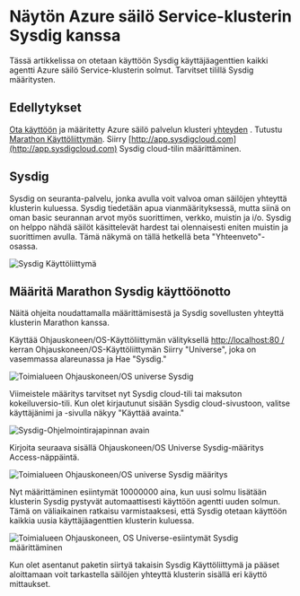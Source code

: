 <properties
   pageTitle="Valvoa Azure säilö Service-klusterin kanssa Sysdig | Microsoft Azure"
   description="Seurata Azure säilö Service-klusterin Sysdig kanssa."
   services="container-service"
   documentationCenter=""
   authors="rbitia"
   manager="timlt"
   editor=""
   tags="acs, azure-container-service"
   keywords="Säilöjen Ohjauskoneen/OS Azure"/>

<tags
   ms.service="container-service"
   ms.devlang="na"
   ms.topic="get-started-article"
   ms.tgt_pltfrm="na"
   ms.workload="na"
   ms.date="08/08/2016"
   ms.author="t-ribhat"/>

# <a name="monitor-an-azure-container-service-cluster-with-sysdig"></a>Näytön Azure säilö Service-klusterin Sysdig kanssa

Tässä artikkelissa on otetaan käyttöön Sysdig käyttäjäagenttien kaikki agentti Azure säilö Service-klusterin solmut. Tarvitset tilillä Sysdig määritysten. 

## <a name="prerequisites"></a>Edellytykset 

[Ota käyttöön](container-service-deployment.md) ja määritetty Azure säilö palvelun klusteri [yhteyden](container-service-connect.md) . Tutustu [Marathon Käyttöliittymän](container-service-mesos-marathon-ui.md). Siirry [http://app.sysdigcloud.com](http://app.sysdigcloud.com) Sysdig cloud-tilin määrittäminen. 

## <a name="sysdig"></a>Sysdig

Sysdig on seuranta-palvelu, jonka avulla voit valvoa oman säilöjen yhteyttä klusterin kuluessa. Sysdig tiedetään apua vianmäärityksessä, mutta siinä on oman basic seurannan arvot myös suorittimen, verkko, muistin ja i/o. Sysdig on helppo nähdä säilöt käsittelevät hardest tai olennaisesti eniten muistin ja suorittimen avulla. Tämä näkymä on tällä hetkellä beta "Yhteenveto"-osassa. 

![Sysdig Käyttöliittymä](./media/container-service-monitoring-sysdig/sysdig6.png) 

## <a name="configure-a-sysdig-deployment-with-marathon"></a>Määritä Marathon Sysdig käyttöönotto

Näitä ohjeita noudattamalla määrittämisestä ja Sysdig sovellusten yhteyttä klusterin Marathon kanssa. 

Käyttää Ohjauskoneen/OS-Käyttöliittymän välityksellä [http://localhost:80 /](http://localhost:80/) kerran Ohjauskoneen/OS-Käyttöliittymän Siirry "Universe", joka on vasemmassa alareunassa ja Hae "Sysdig."

![Toimialueen Ohjauskoneen/OS universe Sysdig](./media/container-service-monitoring-sysdig/sysdig1.png)

Viimeistele määritys tarvitset nyt Sysdig cloud-tili tai maksuton kokeiluversio-tili. Kun olet kirjautunut sisään Sysdig cloud-sivustoon, valitse käyttäjänimi ja -sivulla näkyy "Käyttää avainta." 

![Sysdig-Ohjelmointirajapinnan avain](./media/container-service-monitoring-sysdig/sysdig2.png) 

Kirjoita seuraava sisällä Ohjauskoneen/OS Universe Sysdig-määritys Access-näppäintä. 

![Toimialueen Ohjauskoneen/OS universe Sysdig määritys](./media/container-service-monitoring-sysdig/sysdig3.png)

Nyt määrittäminen esiintymät 10000000 aina, kun uusi solmu lisätään klusterin Sysdig pystyvät automaattisesti käyttöön agentti uuden solmun. Tämä on väliaikainen ratkaisu varmistaaksesi, että Sysdig otetaan käyttöön kaikkia uusia käyttäjäagenttien klusterin kuluessa. 

![Toimialueen Ohjauskoneen, OS Universe-esiintymät Sysdig määrittäminen](./media/container-service-monitoring-sysdig/sysdig4.png)

Kun olet asentanut paketin siirtyä takaisin Sysdig Käyttöliittymä ja pääset aloittamaan voit tarkastella säilöjen yhteyttä klusterin sisällä eri käyttö mittaukset. 